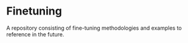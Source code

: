# Finetuning
A repository consisting of fine-tuning methodologies and examples to reference in the future.
